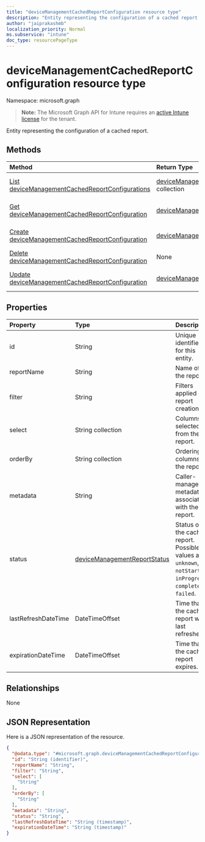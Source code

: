 ```yaml
---
title: "deviceManagementCachedReportConfiguration resource type"
description: "Entity representing the configuration of a cached report."
author: "jaiprakashmb"
localization_priority: Normal
ms.subservice: "intune"
doc_type: resourcePageType
---
```


# deviceManagementCachedReportConfiguration resource type

Namespace: microsoft.graph

> **Note:** The Microsoft Graph API for Intune requires an [active Intune license](https://go.microsoft.com/fwlink/?linkid=839381) for the tenant.

Entity representing the configuration of a cached report.

## Methods
|Method|Return Type|Description|
|:---|:---|:---|
|[List deviceManagementCachedReportConfigurations](../api/intune-reporting-devicemanagementcachedreportconfiguration-list.md)|[deviceManagementCachedReportConfiguration](../resources/intune-reporting-devicemanagementcachedreportconfiguration.md) collection|List properties and relationships of the [deviceManagementCachedReportConfiguration](../resources/intune-reporting-devicemanagementcachedreportconfiguration.md) objects.|
|[Get deviceManagementCachedReportConfiguration](../api/intune-reporting-devicemanagementcachedreportconfiguration-get.md)|[deviceManagementCachedReportConfiguration](../resources/intune-reporting-devicemanagementcachedreportconfiguration.md)|Read properties and relationships of the [deviceManagementCachedReportConfiguration](../resources/intune-reporting-devicemanagementcachedreportconfiguration.md) object.|
|[Create deviceManagementCachedReportConfiguration](../api/intune-reporting-devicemanagementcachedreportconfiguration-create.md)|[deviceManagementCachedReportConfiguration](../resources/intune-reporting-devicemanagementcachedreportconfiguration.md)|Create a new [deviceManagementCachedReportConfiguration](../resources/intune-reporting-devicemanagementcachedreportconfiguration.md) object.|
|[Delete deviceManagementCachedReportConfiguration](../api/intune-reporting-devicemanagementcachedreportconfiguration-delete.md)|None|Deletes a [deviceManagementCachedReportConfiguration](../resources/intune-reporting-devicemanagementcachedreportconfiguration.md).|
|[Update deviceManagementCachedReportConfiguration](../api/intune-reporting-devicemanagementcachedreportconfiguration-update.md)|[deviceManagementCachedReportConfiguration](../resources/intune-reporting-devicemanagementcachedreportconfiguration.md)|Update the properties of a [deviceManagementCachedReportConfiguration](../resources/intune-reporting-devicemanagementcachedreportconfiguration.md) object.|

## Properties
|Property|Type|Description|
|:---|:---|:---|
|id|String|Unique identifier for this entity.|
|reportName|String|Name of the report.|
|filter|String|Filters applied on report creation.|
|select|String collection|Columns selected from the report.|
|orderBy|String collection|Ordering of columns in the report.|
|metadata|String|Caller-managed metadata associated with the report.|
|status|[deviceManagementReportStatus](../resources/intune-reporting-devicemanagementreportstatus.md)|Status of the cached report. Possible values are: `unknown`, `notStarted`, `inProgress`, `completed`, `failed`.|
|lastRefreshDateTime|DateTimeOffset|Time that the cached report was last refreshed.|
|expirationDateTime|DateTimeOffset|Time that the cached report expires.|

## Relationships
None

## JSON Representation
Here is a JSON representation of the resource.
<!-- {
  "blockType": "resource",
  "keyProperty": "id",
  "@odata.type": "microsoft.graph.deviceManagementCachedReportConfiguration"
}
-->
``` json
{
  "@odata.type": "#microsoft.graph.deviceManagementCachedReportConfiguration",
  "id": "String (identifier)",
  "reportName": "String",
  "filter": "String",
  "select": [
    "String"
  ],
  "orderBy": [
    "String"
  ],
  "metadata": "String",
  "status": "String",
  "lastRefreshDateTime": "String (timestamp)",
  "expirationDateTime": "String (timestamp)"
}
```
